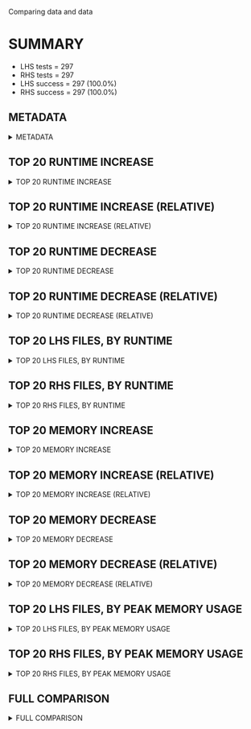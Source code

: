 Comparing data and data


# SUMMARY
- LHS tests = 297
- RHS tests = 297
- LHS success = 297  (100.0%)
- RHS success = 297  (100.0%)


## METADATA

<details><summary>METADATA</summary>

# LHS
<pre>
Ramon benchmark for Z3
-
Job description: 
Job tag: smt-60-qfufnia-unknown
Z3 repo: https://github.com/Z3Prover/z3
Z3 commit: 04d0e9492b0066675c75fc5fb1df6b23b79607e5
Z3 branch: master
Z3 options: "-T:60 -v:2 -st tactic.default_tactic="(then simplify propagate-values solve-eqs simplify smt)" model_validate=true"
Z3 inputs: inputs/QF_UFNIA_UNKNOWN
Z3 commit message: set log level of revert repair down to 3

Signed-off-by: Nikolaj Bjorner <nbjorner@microsoft.com>

</pre>
# RHS
<pre>
Ramon benchmark for Z3
-
Job description: 
Job tag: smt-60-qfufnia-unknown
Z3 repo: https://github.com/Z3Prover/z3
Z3 commit: 04d0e9492b0066675c75fc5fb1df6b23b79607e5
Z3 branch: master
Z3 options: "-T:60 -v:2 -st tactic.default_tactic="(then simplify propagate-values solve-eqs simplify smt)" model_validate=true"
Z3 inputs: inputs/QF_UFNIA_UNKNOWN
Z3 commit message: set log level of revert repair down to 3

Signed-off-by: Nikolaj Bjorner <nbjorner@microsoft.com>

</pre>
</details>


## TOP 20 RUNTIME INCREASE

<details><summary>TOP 20 RUNTIME INCREASE</summary>

|FILE                                                                                        |TIME_L     |TIME_R     |DIFF(s)    |DIFF(%)|
|-------------|-------------:|-------------:|--------------:|------------:|
|0054.smt2                                                                                   |  60.013s  |  60.013s  |   0.000s  | 0.0%|
|0055.smt2                                                                                   |  59.877s  |  59.877s  |   0.000s  | 0.0%|
|0056.smt2                                                                                   |  59.992s  |  59.992s  |   0.000s  | 0.0%|
|0057.smt2                                                                                   |  23.040s  |  23.040s  |   0.000s  | 0.0%|
|0058.smt2                                                                                   |  59.943s  |  59.943s  |   0.000s  | 0.0%|
|0059.smt2                                                                                   |  60.028s  |  60.028s  |   0.000s  | 0.0%|
|0060.smt2                                                                                   |  59.929s  |  59.929s  |   0.000s  | 0.0%|
|0061.smt2                                                                                   |  59.929s  |  59.929s  |   0.000s  | 0.0%|
|0062.smt2                                                                                   |  60.003s  |  60.003s  |   0.000s  | 0.0%|
|0063.smt2                                                                                   |  60.067s  |  60.067s  |   0.000s  | 0.0%|
|0064.smt2                                                                                   |  59.941s  |  59.941s  |   0.000s  | 0.0%|
|0065.smt2                                                                                   |  48.400s  |  48.400s  |   0.000s  | 0.0%|
|0066.smt2                                                                                   |  60.064s  |  60.064s  |   0.000s  | 0.0%|
|0067.smt2                                                                                   |  59.914s  |  59.914s  |   0.000s  | 0.0%|
|11775_ad46e5b8db4748c51973_42_QF_UFNIA.smt2                                                 |   3.872s  |   3.872s  |   0.000s  | 0.0%|
|11775_ad46e5b8db4748c51973_43_QF_UFNIA.smt2                                                 |   0.355s  |   0.355s  |   0.000s  | 0.0%|
|17512_5c1021b0faa6b6e1791b_19_QF_UFNIA.smt2                                                 |   1.805s  |   1.805s  |   0.000s  | 0.0%|
|17512_5c1021b0faa6b6e1791b_20_QF_UFNIA.smt2                                                 |  12.164s  |  12.164s  |   0.000s  | 0.0%|
|17512_5c1021b0faa6b6e1791b_21_QF_UFNIA.smt2                                                 |   3.006s  |   3.006s  |   0.000s  | 0.0%|
|25959_5dee2e2f6ef44465a2bea4b085818948_65_QF_UFNIA.smt2                                     |  59.937s  |  59.937s  |   0.000s  | 0.0%|
</details>


## TOP 20 RUNTIME INCREASE (RELATIVE)

<details><summary>TOP 20 RUNTIME INCREASE (RELATIVE)</summary>

|FILE                                                                                        |TIME_L     |TIME_R     |DIFF(s)    |DIFF(%)|
|-------------|-------------:|-------------:|--------------:|------------:|
|0054.smt2                                                                                   |  60.013s  |  60.013s  |   0.000s  | 0.0%|
|0055.smt2                                                                                   |  59.877s  |  59.877s  |   0.000s  | 0.0%|
|0056.smt2                                                                                   |  59.992s  |  59.992s  |   0.000s  | 0.0%|
|0057.smt2                                                                                   |  23.040s  |  23.040s  |   0.000s  | 0.0%|
|0058.smt2                                                                                   |  59.943s  |  59.943s  |   0.000s  | 0.0%|
|0059.smt2                                                                                   |  60.028s  |  60.028s  |   0.000s  | 0.0%|
|0060.smt2                                                                                   |  59.929s  |  59.929s  |   0.000s  | 0.0%|
|0061.smt2                                                                                   |  59.929s  |  59.929s  |   0.000s  | 0.0%|
|0062.smt2                                                                                   |  60.003s  |  60.003s  |   0.000s  | 0.0%|
|0063.smt2                                                                                   |  60.067s  |  60.067s  |   0.000s  | 0.0%|
|0064.smt2                                                                                   |  59.941s  |  59.941s  |   0.000s  | 0.0%|
|0065.smt2                                                                                   |  48.400s  |  48.400s  |   0.000s  | 0.0%|
|0066.smt2                                                                                   |  60.064s  |  60.064s  |   0.000s  | 0.0%|
|0067.smt2                                                                                   |  59.914s  |  59.914s  |   0.000s  | 0.0%|
|11775_ad46e5b8db4748c51973_42_QF_UFNIA.smt2                                                 |   3.872s  |   3.872s  |   0.000s  | 0.0%|
|11775_ad46e5b8db4748c51973_43_QF_UFNIA.smt2                                                 |   0.355s  |   0.355s  |   0.000s  | 0.0%|
|17512_5c1021b0faa6b6e1791b_19_QF_UFNIA.smt2                                                 |   1.805s  |   1.805s  |   0.000s  | 0.0%|
|17512_5c1021b0faa6b6e1791b_20_QF_UFNIA.smt2                                                 |  12.164s  |  12.164s  |   0.000s  | 0.0%|
|17512_5c1021b0faa6b6e1791b_21_QF_UFNIA.smt2                                                 |   3.006s  |   3.006s  |   0.000s  | 0.0%|
|25959_5dee2e2f6ef44465a2bea4b085818948_65_QF_UFNIA.smt2                                     |  59.937s  |  59.937s  |   0.000s  | 0.0%|
</details>


## TOP 20 RUNTIME DECREASE

<details><summary>TOP 20 RUNTIME DECREASE</summary>

|FILE                                                                                        |TIME_L     |TIME_R     |DIFF(s)    |DIFF(%)|
|-------------|-------------:|-------------:|--------------:|------------:|
|0054.smt2                                                                                   |  60.013s  |  60.013s  |   0.000s  | 0.0%|
|0055.smt2                                                                                   |  59.877s  |  59.877s  |   0.000s  | 0.0%|
|0056.smt2                                                                                   |  59.992s  |  59.992s  |   0.000s  | 0.0%|
|0057.smt2                                                                                   |  23.040s  |  23.040s  |   0.000s  | 0.0%|
|0058.smt2                                                                                   |  59.943s  |  59.943s  |   0.000s  | 0.0%|
|0059.smt2                                                                                   |  60.028s  |  60.028s  |   0.000s  | 0.0%|
|0060.smt2                                                                                   |  59.929s  |  59.929s  |   0.000s  | 0.0%|
|0061.smt2                                                                                   |  59.929s  |  59.929s  |   0.000s  | 0.0%|
|0062.smt2                                                                                   |  60.003s  |  60.003s  |   0.000s  | 0.0%|
|0063.smt2                                                                                   |  60.067s  |  60.067s  |   0.000s  | 0.0%|
|0064.smt2                                                                                   |  59.941s  |  59.941s  |   0.000s  | 0.0%|
|0065.smt2                                                                                   |  48.400s  |  48.400s  |   0.000s  | 0.0%|
|0066.smt2                                                                                   |  60.064s  |  60.064s  |   0.000s  | 0.0%|
|0067.smt2                                                                                   |  59.914s  |  59.914s  |   0.000s  | 0.0%|
|11775_ad46e5b8db4748c51973_42_QF_UFNIA.smt2                                                 |   3.872s  |   3.872s  |   0.000s  | 0.0%|
|11775_ad46e5b8db4748c51973_43_QF_UFNIA.smt2                                                 |   0.355s  |   0.355s  |   0.000s  | 0.0%|
|17512_5c1021b0faa6b6e1791b_19_QF_UFNIA.smt2                                                 |   1.805s  |   1.805s  |   0.000s  | 0.0%|
|17512_5c1021b0faa6b6e1791b_20_QF_UFNIA.smt2                                                 |  12.164s  |  12.164s  |   0.000s  | 0.0%|
|17512_5c1021b0faa6b6e1791b_21_QF_UFNIA.smt2                                                 |   3.006s  |   3.006s  |   0.000s  | 0.0%|
|25959_5dee2e2f6ef44465a2bea4b085818948_65_QF_UFNIA.smt2                                     |  59.937s  |  59.937s  |   0.000s  | 0.0%|
</details>


## TOP 20 RUNTIME DECREASE (RELATIVE)

<details><summary>TOP 20 RUNTIME DECREASE (RELATIVE)</summary>

|FILE                                                                                        |TIME_L     |TIME_R     |DIFF(s)    |DIFF(%)|
|-------------|-------------:|-------------:|--------------:|------------:|
|0054.smt2                                                                                   |  60.013s  |  60.013s  |   0.000s  | 0.0%|
|0055.smt2                                                                                   |  59.877s  |  59.877s  |   0.000s  | 0.0%|
|0056.smt2                                                                                   |  59.992s  |  59.992s  |   0.000s  | 0.0%|
|0057.smt2                                                                                   |  23.040s  |  23.040s  |   0.000s  | 0.0%|
|0058.smt2                                                                                   |  59.943s  |  59.943s  |   0.000s  | 0.0%|
|0059.smt2                                                                                   |  60.028s  |  60.028s  |   0.000s  | 0.0%|
|0060.smt2                                                                                   |  59.929s  |  59.929s  |   0.000s  | 0.0%|
|0061.smt2                                                                                   |  59.929s  |  59.929s  |   0.000s  | 0.0%|
|0062.smt2                                                                                   |  60.003s  |  60.003s  |   0.000s  | 0.0%|
|0063.smt2                                                                                   |  60.067s  |  60.067s  |   0.000s  | 0.0%|
|0064.smt2                                                                                   |  59.941s  |  59.941s  |   0.000s  | 0.0%|
|0065.smt2                                                                                   |  48.400s  |  48.400s  |   0.000s  | 0.0%|
|0066.smt2                                                                                   |  60.064s  |  60.064s  |   0.000s  | 0.0%|
|0067.smt2                                                                                   |  59.914s  |  59.914s  |   0.000s  | 0.0%|
|11775_ad46e5b8db4748c51973_42_QF_UFNIA.smt2                                                 |   3.872s  |   3.872s  |   0.000s  | 0.0%|
|11775_ad46e5b8db4748c51973_43_QF_UFNIA.smt2                                                 |   0.355s  |   0.355s  |   0.000s  | 0.0%|
|17512_5c1021b0faa6b6e1791b_19_QF_UFNIA.smt2                                                 |   1.805s  |   1.805s  |   0.000s  | 0.0%|
|17512_5c1021b0faa6b6e1791b_20_QF_UFNIA.smt2                                                 |  12.164s  |  12.164s  |   0.000s  | 0.0%|
|17512_5c1021b0faa6b6e1791b_21_QF_UFNIA.smt2                                                 |   3.006s  |   3.006s  |   0.000s  | 0.0%|
|25959_5dee2e2f6ef44465a2bea4b085818948_65_QF_UFNIA.smt2                                     |  59.937s  |  59.937s  |   0.000s  | 0.0%|
</details>


## TOP 20 LHS FILES, BY RUNTIME

<details><summary>TOP 20 LHS FILES, BY RUNTIME</summary>

|FILE                                                                                       |TIME     |MEM        |
|------------|----------:|---------:|
|n114-0018.smt2                                                                             |  60.514s |106.0MiB|
|0063.smt2                                                                                  |  60.067s |1485.0MiB|
|0066.smt2                                                                                  |  60.064s |1921.0MiB|
|n43-0050.smt2                                                                              |  60.048s |852.0MiB|
|n29-0036.smt2                                                                              |  60.039s |1718.0MiB|
|0059.smt2                                                                                  |  60.028s |563.0MiB|
|n45-0052.smt2                                                                              |  60.027s |936.0MiB|
|n85-0039.smt2                                                                              |  60.021s |456.0MiB|
|n21-0027.smt2                                                                              |  60.020s |150.0MiB|
|n70-0024.smt2                                                                              |  60.020s |1046.0MiB|
|n39-0046.smt2                                                                              |  60.015s |1299.0MiB|
|0054.smt2                                                                                  |  60.013s |1406.0MiB|
|n95-0050.smt2                                                                              |  60.011s |642.0MiB|
|44289_4066055e0f64d96da11a_15_QF_UFNIA.smt2                                                |  60.011s |497.0MiB|
|n42-0049.smt2                                                                              |  60.010s |169.0MiB|
|n136-0040.smt2                                                                             |  60.009s |353.0MiB|
|n8-0008.smt2                                                                               |  60.008s |198.0MiB|
|41958_32933c5a1384696720a2_62_QF_UFNIA.smt2                                                |  60.007s |51.14MiB|
|n68-0022.smt2                                                                              |  60.007s |170.0MiB|
|83314_a702bf8b823398c9e37a_4_UFNIA.smt2                                                    |  60.005s |221.0MiB|
</details>


## TOP 20 RHS FILES, BY RUNTIME

<details><summary>TOP 20 RHS FILES, BY RUNTIME</summary>

|FILE                                                                                       |TIME     |MEM        |
|------------|----------:|---------:|
|n114-0018.smt2                                                                             |  60.514s |106.0MiB|
|0063.smt2                                                                                  |  60.067s |1485.0MiB|
|0066.smt2                                                                                  |  60.064s |1921.0MiB|
|n43-0050.smt2                                                                              |  60.048s |852.0MiB|
|n29-0036.smt2                                                                              |  60.039s |1718.0MiB|
|0059.smt2                                                                                  |  60.028s |563.0MiB|
|n45-0052.smt2                                                                              |  60.027s |936.0MiB|
|n85-0039.smt2                                                                              |  60.021s |456.0MiB|
|n21-0027.smt2                                                                              |  60.020s |150.0MiB|
|n70-0024.smt2                                                                              |  60.020s |1046.0MiB|
|n39-0046.smt2                                                                              |  60.015s |1299.0MiB|
|0054.smt2                                                                                  |  60.013s |1406.0MiB|
|n95-0050.smt2                                                                              |  60.011s |642.0MiB|
|44289_4066055e0f64d96da11a_15_QF_UFNIA.smt2                                                |  60.011s |497.0MiB|
|n42-0049.smt2                                                                              |  60.010s |169.0MiB|
|n136-0040.smt2                                                                             |  60.009s |353.0MiB|
|n8-0008.smt2                                                                               |  60.008s |198.0MiB|
|41958_32933c5a1384696720a2_62_QF_UFNIA.smt2                                                |  60.007s |51.14MiB|
|n68-0022.smt2                                                                              |  60.007s |170.0MiB|
|83314_a702bf8b823398c9e37a_4_UFNIA.smt2                                                    |  60.005s |221.0MiB|
</details>


## TOP 20 MEMORY INCREASE

<details><summary>TOP 20 MEMORY INCREASE</summary>

|FILE                                                                                        |MEM_L         |MEM_R         |DIFF            |DIFF(%)|
|-------------|-------------:|-------------:|--------------:|------------:|
|0054.smt2                                                                                   |1406.0MiB|1406.0MiB|0B| 0.0%|
|0055.smt2                                                                                   |1407.0MiB|1407.0MiB|0B| 0.0%|
|0056.smt2                                                                                   |180.0MiB|180.0MiB|0B| 0.0%|
|0057.smt2                                                                                   |115.0MiB|115.0MiB|0B| 0.0%|
|0058.smt2                                                                                   |520.0MiB|520.0MiB|0B| 0.0%|
|0059.smt2                                                                                   |563.0MiB|563.0MiB|0B| 0.0%|
|0060.smt2                                                                                   |144.0MiB|144.0MiB|0B| 0.0%|
|0061.smt2                                                                                   |163.0MiB|163.0MiB|0B| 0.0%|
|0062.smt2                                                                                   |2700.0MiB|2700.0MiB|0B| 0.0%|
|0063.smt2                                                                                   |1485.0MiB|1485.0MiB|0B| 0.0%|
|0064.smt2                                                                                   |377.0MiB|377.0MiB|0B| 0.0%|
|0065.smt2                                                                                   |202.0MiB|202.0MiB|0B| 0.0%|
|0066.smt2                                                                                   |1921.0MiB|1921.0MiB|0B| 0.0%|
|0067.smt2                                                                                   |295.0MiB|295.0MiB|0B| 0.0%|
|11775_ad46e5b8db4748c51973_42_QF_UFNIA.smt2                                                 |32.48MiB|32.48MiB|0B| 0.0%|
|11775_ad46e5b8db4748c51973_43_QF_UFNIA.smt2                                                 |26.38MiB|26.38MiB|0B| 0.0%|
|17512_5c1021b0faa6b6e1791b_19_QF_UFNIA.smt2                                                 |23.06MiB|23.06MiB|0B| 0.0%|
|17512_5c1021b0faa6b6e1791b_20_QF_UFNIA.smt2                                                 |40.108MiB|40.108MiB|0B| 0.0%|
|17512_5c1021b0faa6b6e1791b_21_QF_UFNIA.smt2                                                 |31.532MiB|31.532MiB|0B| 0.0%|
|25959_5dee2e2f6ef44465a2bea4b085818948_65_QF_UFNIA.smt2                                     |103.0MiB|103.0MiB|0B| 0.0%|
</details>


## TOP 20 MEMORY INCREASE (RELATIVE)

<details><summary>TOP 20 MEMORY INCREASE (RELATIVE)</summary>

|FILE                                                                                        |MEM_L         |MEM_R         |DIFF            |DIFF(%)|
|-------------|-------------:|-------------:|--------------:|------------:|
|0054.smt2                                                                                   |1406.0MiB|1406.0MiB|0B| 0.0%|
|0055.smt2                                                                                   |1407.0MiB|1407.0MiB|0B| 0.0%|
|0056.smt2                                                                                   |180.0MiB|180.0MiB|0B| 0.0%|
|0057.smt2                                                                                   |115.0MiB|115.0MiB|0B| 0.0%|
|0058.smt2                                                                                   |520.0MiB|520.0MiB|0B| 0.0%|
|0059.smt2                                                                                   |563.0MiB|563.0MiB|0B| 0.0%|
|0060.smt2                                                                                   |144.0MiB|144.0MiB|0B| 0.0%|
|0061.smt2                                                                                   |163.0MiB|163.0MiB|0B| 0.0%|
|0062.smt2                                                                                   |2700.0MiB|2700.0MiB|0B| 0.0%|
|0063.smt2                                                                                   |1485.0MiB|1485.0MiB|0B| 0.0%|
|0064.smt2                                                                                   |377.0MiB|377.0MiB|0B| 0.0%|
|0065.smt2                                                                                   |202.0MiB|202.0MiB|0B| 0.0%|
|0066.smt2                                                                                   |1921.0MiB|1921.0MiB|0B| 0.0%|
|0067.smt2                                                                                   |295.0MiB|295.0MiB|0B| 0.0%|
|11775_ad46e5b8db4748c51973_42_QF_UFNIA.smt2                                                 |32.48MiB|32.48MiB|0B| 0.0%|
|11775_ad46e5b8db4748c51973_43_QF_UFNIA.smt2                                                 |26.38MiB|26.38MiB|0B| 0.0%|
|17512_5c1021b0faa6b6e1791b_19_QF_UFNIA.smt2                                                 |23.06MiB|23.06MiB|0B| 0.0%|
|17512_5c1021b0faa6b6e1791b_20_QF_UFNIA.smt2                                                 |40.108MiB|40.108MiB|0B| 0.0%|
|17512_5c1021b0faa6b6e1791b_21_QF_UFNIA.smt2                                                 |31.532MiB|31.532MiB|0B| 0.0%|
|25959_5dee2e2f6ef44465a2bea4b085818948_65_QF_UFNIA.smt2                                     |103.0MiB|103.0MiB|0B| 0.0%|
</details>


## TOP 20 MEMORY DECREASE

<details><summary>TOP 20 MEMORY DECREASE</summary>

|FILE                                                                                        |MEM_L         |MEM_R         |DIFF            |DIFF(%)|
|-------------|-------------:|-------------:|--------------:|------------:|
|0054.smt2                                                                                   |1406.0MiB|1406.0MiB|0B| 0.0%|
|0055.smt2                                                                                   |1407.0MiB|1407.0MiB|0B| 0.0%|
|0056.smt2                                                                                   |180.0MiB|180.0MiB|0B| 0.0%|
|0057.smt2                                                                                   |115.0MiB|115.0MiB|0B| 0.0%|
|0058.smt2                                                                                   |520.0MiB|520.0MiB|0B| 0.0%|
|0059.smt2                                                                                   |563.0MiB|563.0MiB|0B| 0.0%|
|0060.smt2                                                                                   |144.0MiB|144.0MiB|0B| 0.0%|
|0061.smt2                                                                                   |163.0MiB|163.0MiB|0B| 0.0%|
|0062.smt2                                                                                   |2700.0MiB|2700.0MiB|0B| 0.0%|
|0063.smt2                                                                                   |1485.0MiB|1485.0MiB|0B| 0.0%|
|0064.smt2                                                                                   |377.0MiB|377.0MiB|0B| 0.0%|
|0065.smt2                                                                                   |202.0MiB|202.0MiB|0B| 0.0%|
|0066.smt2                                                                                   |1921.0MiB|1921.0MiB|0B| 0.0%|
|0067.smt2                                                                                   |295.0MiB|295.0MiB|0B| 0.0%|
|11775_ad46e5b8db4748c51973_42_QF_UFNIA.smt2                                                 |32.48MiB|32.48MiB|0B| 0.0%|
|11775_ad46e5b8db4748c51973_43_QF_UFNIA.smt2                                                 |26.38MiB|26.38MiB|0B| 0.0%|
|17512_5c1021b0faa6b6e1791b_19_QF_UFNIA.smt2                                                 |23.06MiB|23.06MiB|0B| 0.0%|
|17512_5c1021b0faa6b6e1791b_20_QF_UFNIA.smt2                                                 |40.108MiB|40.108MiB|0B| 0.0%|
|17512_5c1021b0faa6b6e1791b_21_QF_UFNIA.smt2                                                 |31.532MiB|31.532MiB|0B| 0.0%|
|25959_5dee2e2f6ef44465a2bea4b085818948_65_QF_UFNIA.smt2                                     |103.0MiB|103.0MiB|0B| 0.0%|
</details>


## TOP 20 MEMORY DECREASE (RELATIVE)

<details><summary>TOP 20 MEMORY DECREASE (RELATIVE)</summary>

|FILE                                                                                        |MEM_L         |MEM_R         |DIFF            |DIFF(%)|
|-------------|-------------:|-------------:|--------------:|------------:|
|0054.smt2                                                                                   |1406.0MiB|1406.0MiB|0B| 0.0%|
|0055.smt2                                                                                   |1407.0MiB|1407.0MiB|0B| 0.0%|
|0056.smt2                                                                                   |180.0MiB|180.0MiB|0B| 0.0%|
|0057.smt2                                                                                   |115.0MiB|115.0MiB|0B| 0.0%|
|0058.smt2                                                                                   |520.0MiB|520.0MiB|0B| 0.0%|
|0059.smt2                                                                                   |563.0MiB|563.0MiB|0B| 0.0%|
|0060.smt2                                                                                   |144.0MiB|144.0MiB|0B| 0.0%|
|0061.smt2                                                                                   |163.0MiB|163.0MiB|0B| 0.0%|
|0062.smt2                                                                                   |2700.0MiB|2700.0MiB|0B| 0.0%|
|0063.smt2                                                                                   |1485.0MiB|1485.0MiB|0B| 0.0%|
|0064.smt2                                                                                   |377.0MiB|377.0MiB|0B| 0.0%|
|0065.smt2                                                                                   |202.0MiB|202.0MiB|0B| 0.0%|
|0066.smt2                                                                                   |1921.0MiB|1921.0MiB|0B| 0.0%|
|0067.smt2                                                                                   |295.0MiB|295.0MiB|0B| 0.0%|
|11775_ad46e5b8db4748c51973_42_QF_UFNIA.smt2                                                 |32.48MiB|32.48MiB|0B| 0.0%|
|11775_ad46e5b8db4748c51973_43_QF_UFNIA.smt2                                                 |26.38MiB|26.38MiB|0B| 0.0%|
|17512_5c1021b0faa6b6e1791b_19_QF_UFNIA.smt2                                                 |23.06MiB|23.06MiB|0B| 0.0%|
|17512_5c1021b0faa6b6e1791b_20_QF_UFNIA.smt2                                                 |40.108MiB|40.108MiB|0B| 0.0%|
|17512_5c1021b0faa6b6e1791b_21_QF_UFNIA.smt2                                                 |31.532MiB|31.532MiB|0B| 0.0%|
|25959_5dee2e2f6ef44465a2bea4b085818948_65_QF_UFNIA.smt2                                     |103.0MiB|103.0MiB|0B| 0.0%|
</details>


## TOP 20 LHS FILES, BY PEAK MEMORY USAGE

<details><summary>TOP 20 LHS FILES, BY PEAK MEMORY USAGE</summary>

|FILE                                                                                       |TIME     |MEM        |
|------------|----------:|---------:|
|0062.smt2                                                                                  |  60.003s |2700.0MiB|
|0066.smt2                                                                                  |  60.064s |1921.0MiB|
|n29-0036.smt2                                                                              |  60.039s |1718.0MiB|
|0063.smt2                                                                                  |  60.067s |1485.0MiB|
|0055.smt2                                                                                  |  59.877s |1407.0MiB|
|0054.smt2                                                                                  |  60.013s |1406.0MiB|
|n39-0046.smt2                                                                              |  60.015s |1299.0MiB|
|n70-0024.smt2                                                                              |  60.020s |1046.0MiB|
|n76-0030.smt2                                                                              |  59.980s |1041.0MiB|
|n71-0025.smt2                                                                              |  59.943s |1028.0MiB|
|n45-0052.smt2                                                                              |  60.027s |936.0MiB|
|n43-0050.smt2                                                                              |  60.048s |852.0MiB|
|n1-0001.smt2                                                                               |   9.834s |774.0MiB|
|3106_1c933134166dbad31f79_38_QF_UFNIA.smt2                                                 |  59.962s |686.0MiB|
|n95-0050.smt2                                                                              |  60.011s |642.0MiB|
|n111-0015.smt2                                                                             |  59.981s |589.0MiB|
|66603_accdadf23a1cf70ae043_72_QF_UFNIA.smt2                                                |  30.643s |588.0MiB|
|n20-0026.smt2                                                                              |  59.854s |572.0MiB|
|66603_accdadf23a1cf70ae043_73_QF_UFNIA.smt2                                                |  58.966s |572.0MiB|
|0059.smt2                                                                                  |  60.028s |563.0MiB|
</details>


## TOP 20 RHS FILES, BY PEAK MEMORY USAGE

<details><summary>TOP 20 RHS FILES, BY PEAK MEMORY USAGE</summary>

|FILE                                                                                       |TIME     |MEM        |
|------------|----------:|---------:|
|0062.smt2                                                                                  |  60.003s |2700.0MiB|
|0066.smt2                                                                                  |  60.064s |1921.0MiB|
|n29-0036.smt2                                                                              |  60.039s |1718.0MiB|
|0063.smt2                                                                                  |  60.067s |1485.0MiB|
|0055.smt2                                                                                  |  59.877s |1407.0MiB|
|0054.smt2                                                                                  |  60.013s |1406.0MiB|
|n39-0046.smt2                                                                              |  60.015s |1299.0MiB|
|n70-0024.smt2                                                                              |  60.020s |1046.0MiB|
|n76-0030.smt2                                                                              |  59.980s |1041.0MiB|
|n71-0025.smt2                                                                              |  59.943s |1028.0MiB|
|n45-0052.smt2                                                                              |  60.027s |936.0MiB|
|n43-0050.smt2                                                                              |  60.048s |852.0MiB|
|n1-0001.smt2                                                                               |   9.834s |774.0MiB|
|3106_1c933134166dbad31f79_38_QF_UFNIA.smt2                                                 |  59.962s |686.0MiB|
|n95-0050.smt2                                                                              |  60.011s |642.0MiB|
|n111-0015.smt2                                                                             |  59.981s |589.0MiB|
|66603_accdadf23a1cf70ae043_72_QF_UFNIA.smt2                                                |  30.643s |588.0MiB|
|n20-0026.smt2                                                                              |  59.854s |572.0MiB|
|66603_accdadf23a1cf70ae043_73_QF_UFNIA.smt2                                                |  58.966s |572.0MiB|
|0059.smt2                                                                                  |  60.028s |563.0MiB|
</details>


## FULL COMPARISON

<details><summary>FULL COMPARISON</summary>

|FILE                                                                                        |TIME_L     |TIME_R     |DIFF(s)    |DIFF(%)|
|-------------|-------------:|-------------:|--------------:|------------:|
|0054.smt2                                                                                   |  60.013s  |  60.013s  |   0.000s  | 0.0%|
|0055.smt2                                                                                   |  59.877s  |  59.877s  |   0.000s  | 0.0%|
|0056.smt2                                                                                   |  59.992s  |  59.992s  |   0.000s  | 0.0%|
|0057.smt2                                                                                   |  23.040s  |  23.040s  |   0.000s  | 0.0%|
|0058.smt2                                                                                   |  59.943s  |  59.943s  |   0.000s  | 0.0%|
|0059.smt2                                                                                   |  60.028s  |  60.028s  |   0.000s  | 0.0%|
|0060.smt2                                                                                   |  59.929s  |  59.929s  |   0.000s  | 0.0%|
|0061.smt2                                                                                   |  59.929s  |  59.929s  |   0.000s  | 0.0%|
|0062.smt2                                                                                   |  60.003s  |  60.003s  |   0.000s  | 0.0%|
|0063.smt2                                                                                   |  60.067s  |  60.067s  |   0.000s  | 0.0%|
|0064.smt2                                                                                   |  59.941s  |  59.941s  |   0.000s  | 0.0%|
|0065.smt2                                                                                   |  48.400s  |  48.400s  |   0.000s  | 0.0%|
|0066.smt2                                                                                   |  60.064s  |  60.064s  |   0.000s  | 0.0%|
|0067.smt2                                                                                   |  59.914s  |  59.914s  |   0.000s  | 0.0%|
|11775_ad46e5b8db4748c51973_42_QF_UFNIA.smt2                                                 |   3.872s  |   3.872s  |   0.000s  | 0.0%|
|11775_ad46e5b8db4748c51973_43_QF_UFNIA.smt2                                                 |   0.355s  |   0.355s  |   0.000s  | 0.0%|
|17512_5c1021b0faa6b6e1791b_19_QF_UFNIA.smt2                                                 |   1.805s  |   1.805s  |   0.000s  | 0.0%|
|17512_5c1021b0faa6b6e1791b_20_QF_UFNIA.smt2                                                 |  12.164s  |  12.164s  |   0.000s  | 0.0%|
|17512_5c1021b0faa6b6e1791b_21_QF_UFNIA.smt2                                                 |   3.006s  |   3.006s  |   0.000s  | 0.0%|
|25959_5dee2e2f6ef44465a2bea4b085818948_65_QF_UFNIA.smt2                                     |  59.937s  |  59.937s  |   0.000s  | 0.0%|
|25959_5dee2e2f6ef44465a2bea4b085818948_66_QF_UFNIA.smt2                                     |  59.890s  |  59.890s  |   0.000s  | 0.0%|
|25959_5dee2e2f6ef44465a2bea4b085818948_67_QF_UFNIA.smt2                                     |  59.980s  |  59.980s  |   0.000s  | 0.0%|
|25959_5dee2e2f6ef44465a2bea4b085818948_68_QF_UFNIA.smt2                                     |  59.974s  |  59.974s  |   0.000s  | 0.0%|
|25959_5dee2e2f6ef44465a2bea4b085818948_69_QF_UFNIA.smt2                                     |   5.978s  |   5.978s  |   0.000s  | 0.0%|
|3106_1c933134166dbad31f79_38_QF_UFNIA.smt2                                                  |  59.962s  |  59.962s  |   0.000s  | 0.0%|
|3106_1c933134166dbad31f79_39_QF_UFNIA.smt2                                                  |  13.987s  |  13.987s  |   0.000s  | 0.0%|
|3106_1c933134166dbad31f79_40_QF_UFNIA.smt2                                                  |   0.107s  |   0.107s  |   0.000s  | 0.0%|
|3106_1c933134166dbad31f79_41_QF_UFNIA.smt2                                                  |   1.523s  |   1.523s  |   0.000s  | 0.0%|
|3106_afb7bc55417e43d7a22790c3576f04fc_37_QF_UFNIA.smt2                                      |  26.391s  |  26.391s  |   0.000s  | 0.0%|
|38347_092cc73601c78e45f4f9_55_QF_UFNIA.smt2                                                 |   7.030s  |   7.030s  |   0.000s  | 0.0%|
|38347_092cc73601c78e45f4f9_56_QF_UFNIA.smt2                                                 |   3.323s  |   3.323s  |   0.000s  | 0.0%|
|38347_092cc73601c78e45f4f9_57_QF_UFNIA.smt2                                                 |  59.958s  |  59.958s  |   0.000s  | 0.0%|
|38347_092cc73601c78e45f4f9_58_QF_UFNIA.smt2                                                 |   0.504s  |   0.504s  |   0.000s  | 0.0%|
|38347_525a1ca0331f2bcbf520_54_QF_UFNIA.smt2                                                 |  59.990s  |  59.990s  |   0.000s  | 0.0%|
|39657_1c7158801cd59dc13f05_44_QF_UFNIA.smt2                                                 |  59.982s  |  59.982s  |   0.000s  | 0.0%|
|39657_1c7158801cd59dc13f05_45_QF_UFNIA.smt2                                                 |  59.945s  |  59.945s  |   0.000s  | 0.0%|
|39657_1c7158801cd59dc13f05_46_QF_UFNIA.smt2                                                 |   9.295s  |   9.295s  |   0.000s  | 0.0%|
|39657_2866defdd1f2434b69ab_47_QF_UFNIA.smt2                                                 |   1.615s  |   1.615s  |   0.000s  | 0.0%|
|39657_2866defdd1f2434b69ab_48_QF_UFNIA.smt2                                                 |   3.385s  |   3.385s  |   0.000s  | 0.0%|
|41958_32933c5a1384696720a2_61_QF_UFNIA.smt2                                                 |  59.955s  |  59.955s  |   0.000s  | 0.0%|
|41958_32933c5a1384696720a2_62_QF_UFNIA.smt2                                                 |  60.007s  |  60.007s  |   0.000s  | 0.0%|
|41958_32933c5a1384696720a2_63_QF_UFNIA.smt2                                                 |  59.972s  |  59.972s  |   0.000s  | 0.0%|
|41958_45c688a4814eb926c254_59_QF_UFNIA.smt2                                                 |   1.432s  |   1.432s  |   0.000s  | 0.0%|
|41958_45c688a4814eb926c254_60_QF_UFNIA.smt2                                                 |   0.411s  |   0.411s  |   0.000s  | 0.0%|
|44289_4066055e0f64d96da11a_14_QF_UFNIA.smt2                                                 |   4.924s  |   4.924s  |   0.000s  | 0.0%|
|44289_4066055e0f64d96da11a_15_QF_UFNIA.smt2                                                 |  60.011s  |  60.011s  |   0.000s  | 0.0%|
|44289_b077fc096b3d41cba49f8628caff7fa5_16_QF_UFNIA.smt2                                     |  59.973s  |  59.973s  |   0.000s  | 0.0%|
|44289_e5a2e5c780236919ee6a_17_QF_UFNIA.smt2                                                 |   3.870s  |   3.870s  |   0.000s  | 0.0%|
|44289_e5a2e5c780236919ee6a_18_QF_UFNIA.smt2                                                 |   6.458s  |   6.458s  |   0.000s  | 0.0%|
|44788_1965f0d6d94d5d8054ba_34_QF_UFNIA.smt2                                                 |  59.962s  |  59.962s  |   0.000s  | 0.0%|
|44788_1965f0d6d94d5d8054ba_35_QF_UFNIA.smt2                                                 |  59.954s  |  59.954s  |   0.000s  | 0.0%|
|44788_1965f0d6d94d5d8054ba_36_QF_UFNIA.smt2                                                 |  59.938s  |  59.938s  |   0.000s  | 0.0%|
|52759_af0c476fe3b544b9a8507f3e42472c43_12_QF_UFNIA.smt2                                     |  12.853s  |  12.853s  |   0.000s  | 0.0%|
|52759_af0c476fe3b544b9a8507f3e42472c43_13_QF_UFNIA.smt2                                     |  14.138s  |  14.138s  |   0.000s  | 0.0%|
|52759_bec3a2272267494faeecb6bfaf253e3b_10_QF_UFNIA.smt2                                     |  59.998s  |  59.998s  |   0.000s  | 0.0%|
|52759_bec3a2272267494faeecb6bfaf253e3b_11_QF_UFNIA.smt2                                     |  59.700s  |  59.700s  |   0.000s  | 0.0%|
|63058_55d6bef5390186355f11_26_QF_UFNIA.smt2                                                 |  10.620s  |  10.620s  |   0.000s  | 0.0%|
|63058_64ab9a7ef7b6c3492507_22_QF_UFNIA.smt2                                                 |   8.702s  |   8.702s  |   0.000s  | 0.0%|
|63058_64ab9a7ef7b6c3492507_23_QF_UFNIA.smt2                                                 |  26.702s  |  26.702s  |   0.000s  | 0.0%|
|63058_64ab9a7ef7b6c3492507_24_QF_UFNIA.smt2                                                 |  43.061s  |  43.061s  |   0.000s  | 0.0%|
|63058_aa742630eef64f949de269382c1f9035_25_UFNIA.smt2                                        |   0.038s  |   0.038s  |   0.000s  | 0.0%|
|65782_cd31513fdcd15701933b_5_QF_UFNIA.smt2                                                  |  59.997s  |  59.997s  |   0.000s  | 0.0%|
|65782_cd31513fdcd15701933b_6_QF_UFNIA.smt2                                                  |   0.039s  |   0.039s  |   0.000s  | 0.0%|
|65782_cd31513fdcd15701933b_7_QF_UFNIA.smt2                                                  |  59.156s  |  59.156s  |   0.000s  | 0.0%|
|65782_cd31513fdcd15701933b_8_QF_UFNIA.smt2                                                  |   0.368s  |   0.368s  |   0.000s  | 0.0%|
|66603_accdadf23a1cf70ae043_72_QF_UFNIA.smt2                                                 |  30.643s  |  30.643s  |   0.000s  | 0.0%|
|66603_accdadf23a1cf70ae043_73_QF_UFNIA.smt2                                                 |  58.966s  |  58.966s  |   0.000s  | 0.0%|
|72658_63104dadde9c6026353f_70_QF_UFNIA.smt2                                                 |  59.962s  |  59.962s  |   0.000s  | 0.0%|
|72658_63104dadde9c6026353f_71_QF_UFNIA.smt2                                                 |  59.967s  |  59.967s  |   0.000s  | 0.0%|
|72771_f9d228efc97cf1458e38_64_QF_UFNIA.smt2                                                 |  13.708s  |  13.708s  |   0.000s  | 0.0%|
|83314_a702bf8b823398c9e37a_0_UFNIA.smt2                                                     |   0.367s  |   0.367s  |   0.000s  | 0.0%|
|83314_a702bf8b823398c9e37a_1_UFNIA.smt2                                                     |   4.285s  |   4.285s  |   0.000s  | 0.0%|
|83314_a702bf8b823398c9e37a_2_UFNIA.smt2                                                     |  59.928s  |  59.928s  |   0.000s  | 0.0%|
|83314_a702bf8b823398c9e37a_3_UFNIA.smt2                                                     |  59.978s  |  59.978s  |   0.000s  | 0.0%|
|83314_a702bf8b823398c9e37a_4_UFNIA.smt2                                                     |  60.005s  |  60.005s  |   0.000s  | 0.0%|
|93493_1fdb6cc8eb9c4363b5838af9eb8c7f1f_53_QF_UFNIA.smt2                                     |  59.982s  |  59.982s  |   0.000s  | 0.0%|
|93493_27ab26d56d60426da02e50231269b6ff_51_QF_UFNIA.smt2                                     |  59.930s  |  59.930s  |   0.000s  | 0.0%|
|93493_4ea6163ed03941199c785278ccc42812_49_QF_UFNIA.smt2                                     |  59.953s  |  59.953s  |   0.000s  | 0.0%|
|93493_798593962ee29ad45ac8_52_QF_UFNIA.smt2                                                 |  59.871s  |  59.871s  |   0.000s  | 0.0%|
|940_590f27b1c3c800d3243e_29_QF_UFNIA.smt2                                                   |  59.974s  |  59.974s  |   0.000s  | 0.0%|
|940_590f27b1c3c800d3243e_30_QF_UFNIA.smt2                                                   |  28.760s  |  28.760s  |   0.000s  | 0.0%|
|940_590f27b1c3c800d3243e_31_QF_UFNIA.smt2                                                   |   2.659s  |   2.659s  |   0.000s  | 0.0%|
|940_590f27b1c3c800d3243e_32_QF_UFNIA.smt2                                                   |   9.312s  |   9.312s  |   0.000s  | 0.0%|
|940_590f27b1c3c800d3243e_33_QF_UFNIA.smt2                                                   |  25.211s  |  25.211s  |   0.000s  | 0.0%|
|int_check_bvsge_bvashr1_rtl.smt2                                                            |   0.013s  |   0.013s  |   0.000s  | 0.0%|
|int_check_bvsge_bvlshr0_ltr_inv_g.smt2                                                      |   0.510s  |   0.510s  |   0.000s  | 0.0%|
|int_check_bvsge_bvlshr0_rtl.smt2                                                            |   0.133s  |   0.133s  |   0.000s  | 0.0%|
|int_check_bvsge_bvneg_ltr_inv_g.smt2                                                        |   0.026s  |   0.026s  |   0.000s  | 0.0%|
|int_check_bvsge_bvudiv1_rtl.smt2                                                            |   0.079s  |   0.079s  |   0.000s  | 0.0%|
|int_check_bvsge_bvurem1_ltr_inv_g.smt2                                                      |   0.130s  |   0.130s  |   0.000s  | 0.0%|
|int_check_bvsgt_bvadd_rtl.smt2                                                              |   0.015s  |   0.015s  |   0.000s  | 0.0%|
|int_check_bvsgt_bvashr0_rtl.smt2                                                            |   0.017s  |   0.017s  |   0.000s  | 0.0%|
|int_check_bvsgt_bvashr1_ltr_inv_g.smt2                                                      |   0.035s  |   0.035s  |   0.000s  | 0.0%|
|int_check_bvsgt_bvlshr0_rtl.smt2                                                            |   0.142s  |   0.142s  |   0.000s  | 0.0%|
|int_check_bvsgt_bvlshr1_rtl.smt2                                                            |   0.023s  |   0.023s  |   0.000s  | 0.0%|
|int_check_bvsgt_bvshl0_ltr_inv_g.smt2                                                       |   0.013s  |   0.013s  |   0.000s  | 0.0%|
|int_check_bvsgt_bvshl0_rtl.smt2                                                             |   0.106s  |   0.106s  |   0.000s  | 0.0%|
|int_check_bvsgt_bvurem0_rtl.smt2                                                            |   0.150s  |   0.150s  |   0.000s  | 0.0%|
|int_check_bvsgt_bvurem1_rtl.smt2                                                            |   0.139s  |   0.139s  |   0.000s  | 0.0%|
|int_check_bvsle_bvadd_ltr_inv_g.smt2                                                        |   0.260s  |   0.260s  |   0.000s  | 0.0%|
|int_check_bvsle_bvashr0_ltr_inv_g.smt2                                                      |   0.028s  |   0.028s  |   0.000s  | 0.0%|
|int_check_bvsle_bvashr0_rtl.smt2                                                            |   0.304s  |   0.304s  |   0.000s  | 0.0%|
|int_check_bvsle_bvashr1_rtl.smt2                                                            |   0.014s  |   0.014s  |   0.000s  | 0.0%|
|int_check_bvsle_bvshl0_ltr_inv_g.smt2                                                       |   0.077s  |   0.077s  |   0.000s  | 0.0%|
|int_check_bvsle_bvudiv0_rtl.smt2                                                            |   0.015s  |   0.015s  |   0.000s  | 0.0%|
|int_check_bvsle_bvurem1_ltr_inv_g.smt2                                                      |   0.084s  |   0.084s  |   0.000s  | 0.0%|
|int_check_bvslt_bvashr0_rtl.smt2                                                            |   0.252s  |   0.252s  |   0.000s  | 0.0%|
|int_check_bvslt_bvashr1_rtl.smt2                                                            |   0.147s  |   0.147s  |   0.000s  | 0.0%|
|int_check_bvslt_bvlshr0_ltr_inv_g.smt2                                                      |   0.091s  |   0.091s  |   0.000s  | 0.0%|
|int_check_bvslt_bvlshr0_rtl.smt2                                                            |   0.189s  |   0.189s  |   0.000s  | 0.0%|
|int_check_bvslt_bvudiv0_ltr_inv_g.smt2                                                      |   0.036s  |   0.036s  |   0.000s  | 0.0%|
|int_check_bvuge_bvashr1_ltr_inv_g.smt2                                                      |   0.012s  |   0.012s  |   0.000s  | 0.0%|
|int_check_bvuge_bvashr1_rtl.smt2                                                            |   0.013s  |   0.013s  |   0.000s  | 0.0%|
|int_check_bvuge_bvshl0_rtl.smt2                                                             |   0.168s  |   0.168s  |   0.000s  | 0.0%|
|int_check_bvuge_bvurem0_rtl.smt2                                                            |   0.011s  |   0.011s  |   0.000s  | 0.0%|
|int_check_bvugt_bvashr0_ltr_inv_g.smt2                                                      |   0.055s  |   0.055s  |   0.000s  | 0.0%|
|int_check_bvugt_bvashr1_ltr_inv_g.smt2                                                      |   0.167s  |   0.167s  |   0.000s  | 0.0%|
|int_check_bvugt_bvashr1_rtl.smt2                                                            |   0.455s  |   0.455s  |   0.000s  | 0.0%|
|int_check_bvugt_bvudiv0_rtl.smt2                                                            |   0.090s  |   0.090s  |   0.000s  | 0.0%|
|int_check_bvugt_bvudiv1_rtl.smt2                                                            |   0.011s  |   0.011s  |   0.000s  | 0.0%|
|int_check_bvugt_bvurem0_rtl.smt2                                                            |   0.013s  |   0.013s  |   0.000s  | 0.0%|
|int_check_bvule_bvneg_ltr_inv_g.smt2                                                        |   0.008s  |   0.008s  |   0.000s  | 0.0%|
|int_check_bvule_bvudiv1_ltr_inv_g.smt2                                                      |   0.010s  |   0.010s  |   0.000s  | 0.0%|
|int_check_bvule_bvurem0_ltr_inv_g.smt2                                                      |   0.016s  |   0.016s  |   0.000s  | 0.0%|
|int_check_bvule_bvurem1_ltr_inv_g.smt2                                                      |   0.007s  |   0.007s  |   0.000s  | 0.0%|
|int_check_bvult_bvashr1_rtl.smt2                                                            |   0.047s  |   0.047s  |   0.000s  | 0.0%|
|int_check_bvult_bvneg_ltr_inv_g.smt2                                                        |   0.009s  |   0.009s  |   0.000s  | 0.0%|
|int_check_bvult_bvurem0_ltr_inv_g.smt2                                                      |   0.008s  |   0.008s  |   0.000s  | 0.0%|
|int_check_bvult_bvurem1_ltr_inv_g.smt2                                                      |   0.008s  |   0.008s  |   0.000s  | 0.0%|
|int_check_eq_bvashr0_rtl.smt2                                                               |   2.178s  |   2.178s  |   0.000s  | 0.0%|
|int_check_eq_bvlshr0_rtl.smt2                                                               |  59.788s  |  59.788s  |   0.000s  | 0.0%|
|int_check_eq_bvudiv0_rtl.smt2                                                               |   0.015s  |   0.015s  |   0.000s  | 0.0%|
|int_check_eq_bvudiv1_rtl.smt2                                                               |   0.064s  |   0.064s  |   0.000s  | 0.0%|
|int_check_eq_bvurem0_ltr_inv_g.smt2                                                         |   0.016s  |   0.016s  |   0.000s  | 0.0%|
|int_check_eq_bvurem0_rtl.smt2                                                               |   0.011s  |   0.011s  |   0.000s  | 0.0%|
|int_check_ne_bvashr0_ltr_inv_g.smt2                                                         |   0.105s  |   0.105s  |   0.000s  | 0.0%|
|int_check_ne_bvashr1_ltr_inv_g.smt2                                                         |   0.274s  |   0.274s  |   0.000s  | 0.0%|
|n0-0000.smt2                                                                                |  59.968s  |  59.968s  |   0.000s  | 0.0%|
|n1-0001.smt2                                                                                |   9.834s  |   9.834s  |   0.000s  | 0.0%|
|n10-0010.smt2                                                                               |  59.935s  |  59.935s  |   0.000s  | 0.0%|
|n100-0003.smt2                                                                              |  10.922s  |  10.922s  |   0.000s  | 0.0%|
|n101-0004.smt2                                                                              |   0.149s  |   0.149s  |   0.000s  | 0.0%|
|n102-0005.smt2                                                                              |   1.269s  |   1.269s  |   0.000s  | 0.0%|
|n103-0006.smt2                                                                              |  59.880s  |  59.880s  |   0.000s  | 0.0%|
|n104-0007.smt2                                                                              |   2.015s  |   2.015s  |   0.000s  | 0.0%|
|n105-0008.smt2                                                                              |  59.961s  |  59.961s  |   0.000s  | 0.0%|
|n106-0009.smt2                                                                              |   0.922s  |   0.922s  |   0.000s  | 0.0%|
|n107-0011.smt2                                                                              |  15.462s  |  15.462s  |   0.000s  | 0.0%|
|n108-0012.smt2                                                                              |   2.169s  |   2.169s  |   0.000s  | 0.0%|
|n109-0013.smt2                                                                              |  59.968s  |  59.968s  |   0.000s  | 0.0%|
|n11-0012.smt2                                                                               |  10.509s  |  10.509s  |   0.000s  | 0.0%|
|n110-0014.smt2                                                                              |   0.840s  |   0.840s  |   0.000s  | 0.0%|
|n111-0015.smt2                                                                              |  59.981s  |  59.981s  |   0.000s  | 0.0%|
|n112-0016.smt2                                                                              |  59.970s  |  59.970s  |   0.000s  | 0.0%|
|n113-0017.smt2                                                                              |  59.992s  |  59.992s  |   0.000s  | 0.0%|
|n114-0018.smt2                                                                              |  60.514s  |  60.514s  |   0.000s  | 0.0%|
|n115-0019.smt2                                                                              |  59.894s  |  59.894s  |   0.000s  | 0.0%|
|n116-0020.smt2                                                                              |  59.932s  |  59.932s  |   0.000s  | 0.0%|
|n117-0021.smt2                                                                              |  59.955s  |  59.955s  |   0.000s  | 0.0%|
|n118-0022.smt2                                                                              |  59.990s  |  59.990s  |   0.000s  | 0.0%|
|n119-0023.smt2                                                                              |   8.634s  |   8.634s  |   0.000s  | 0.0%|
|n12-0013.smt2                                                                               |   4.250s  |   4.250s  |   0.000s  | 0.0%|
|n120-0024.smt2                                                                              |  59.970s  |  59.970s  |   0.000s  | 0.0%|
|n121-0025.smt2                                                                              |  59.777s  |  59.777s  |   0.000s  | 0.0%|
|n122-0026.smt2                                                                              |  59.890s  |  59.890s  |   0.000s  | 0.0%|
|n123-0027.smt2                                                                              |  59.840s  |  59.840s  |   0.000s  | 0.0%|
|n124-0028.smt2                                                                              |  29.900s  |  29.900s  |   0.000s  | 0.0%|
|n125-0029.smt2                                                                              |   8.357s  |   8.357s  |   0.000s  | 0.0%|
|n126-0030.smt2                                                                              |  26.260s  |  26.260s  |   0.000s  | 0.0%|
|n127-0031.smt2                                                                              |   2.350s  |   2.350s  |   0.000s  | 0.0%|
|n128-0032.smt2                                                                              |   1.515s  |   1.515s  |   0.000s  | 0.0%|
|n129-0033.smt2                                                                              |   1.667s  |   1.667s  |   0.000s  | 0.0%|
|n13-0015.smt2                                                                               |  59.955s  |  59.955s  |   0.000s  | 0.0%|
|n130-0034.smt2                                                                              |  59.879s  |  59.879s  |   0.000s  | 0.0%|
|n131-0035.smt2                                                                              |   0.806s  |   0.806s  |   0.000s  | 0.0%|
|n132-0036.smt2                                                                              |   1.323s  |   1.323s  |   0.000s  | 0.0%|
|n133-0037.smt2                                                                              |  11.029s  |  11.029s  |   0.000s  | 0.0%|
|n134-0038.smt2                                                                              |   5.550s  |   5.550s  |   0.000s  | 0.0%|
|n135-0039.smt2                                                                              |  12.310s  |  12.310s  |   0.000s  | 0.0%|
|n136-0040.smt2                                                                              |  60.009s  |  60.009s  |   0.000s  | 0.0%|
|n137-0041.smt2                                                                              |   1.919s  |   1.919s  |   0.000s  | 0.0%|
|n16-0019.smt2                                                                               |  59.842s  |  59.842s  |   0.000s  | 0.0%|
|n17-0021.smt2                                                                               |   2.375s  |   2.375s  |   0.000s  | 0.0%|
|n18-0022.smt2                                                                               |   3.231s  |   3.231s  |   0.000s  | 0.0%|
|n19-0024.smt2                                                                               |  50.117s  |  50.117s  |   0.000s  | 0.0%|
|n2-0002.smt2                                                                                |  59.999s  |  59.999s  |   0.000s  | 0.0%|
|n20-0026.smt2                                                                               |  59.854s  |  59.854s  |   0.000s  | 0.0%|
|n21-0027.smt2                                                                               |  60.020s  |  60.020s  |   0.000s  | 0.0%|
|n22-0029.smt2                                                                               |  59.983s  |  59.983s  |   0.000s  | 0.0%|
|n23-0030.smt2                                                                               |  59.798s  |  59.798s  |   0.000s  | 0.0%|
|n24-0031.smt2                                                                               |  59.970s  |  59.970s  |   0.000s  | 0.0%|
|n25-0032.smt2                                                                               |  22.115s  |  22.115s  |   0.000s  | 0.0%|
|n26-0033.smt2                                                                               |   5.532s  |   5.532s  |   0.000s  | 0.0%|
|n27-0034.smt2                                                                               |   4.717s  |   4.717s  |   0.000s  | 0.0%|
|n28-0035.smt2                                                                               |  59.975s  |  59.975s  |   0.000s  | 0.0%|
|n29-0036.smt2                                                                               |  60.039s  |  60.039s  |   0.000s  | 0.0%|
|n3-0003.smt2                                                                                |  59.425s  |  59.425s  |   0.000s  | 0.0%|
|n30-0037.smt2                                                                               |   4.086s  |   4.086s  |   0.000s  | 0.0%|
|n31-0038.smt2                                                                               |  10.765s  |  10.765s  |   0.000s  | 0.0%|
|n32-0039.smt2                                                                               |  59.877s  |  59.877s  |   0.000s  | 0.0%|
|n33-0040.smt2                                                                               |  59.991s  |  59.991s  |   0.000s  | 0.0%|
|n34-0041.smt2                                                                               |  11.699s  |  11.699s  |   0.000s  | 0.0%|
|n35-0042.smt2                                                                               |  13.130s  |  13.130s  |   0.000s  | 0.0%|
|n36-0043.smt2                                                                               |  60.002s  |  60.002s  |   0.000s  | 0.0%|
|n37-0044.smt2                                                                               |   6.551s  |   6.551s  |   0.000s  | 0.0%|
|n38-0045.smt2                                                                               |  12.065s  |  12.065s  |   0.000s  | 0.0%|
|n39-0046.smt2                                                                               |  60.015s  |  60.015s  |   0.000s  | 0.0%|
|n4-0004.smt2                                                                                |  60.005s  |  60.005s  |   0.000s  | 0.0%|
|n40-0047.smt2                                                                               |  59.964s  |  59.964s  |   0.000s  | 0.0%|
|n41-0048.smt2                                                                               |   6.495s  |   6.495s  |   0.000s  | 0.0%|
|n42-0049.smt2                                                                               |  60.010s  |  60.010s  |   0.000s  | 0.0%|
|n43-0050.smt2                                                                               |  60.048s  |  60.048s  |   0.000s  | 0.0%|
|n44-0051.smt2                                                                               |  59.944s  |  59.944s  |   0.000s  | 0.0%|
|n45-0052.smt2                                                                               |  60.027s  |  60.027s  |   0.000s  | 0.0%|
|n46-0053.smt2                                                                               |  19.315s  |  19.315s  |   0.000s  | 0.0%|
|n47-0000.smt2                                                                               |  59.956s  |  59.956s  |   0.000s  | 0.0%|
|n48-0001.smt2                                                                               |  59.988s  |  59.988s  |   0.000s  | 0.0%|
|n49-0002.smt2                                                                               |  59.962s  |  59.962s  |   0.000s  | 0.0%|
|n5-0005.smt2                                                                                |   6.963s  |   6.963s  |   0.000s  | 0.0%|
|n50-0003.smt2                                                                               |  59.973s  |  59.973s  |   0.000s  | 0.0%|
|n51-0004.smt2                                                                               |  59.974s  |  59.974s  |   0.000s  | 0.0%|
|n52-0005.smt2                                                                               |  59.992s  |  59.992s  |   0.000s  | 0.0%|
|n53-0006.smt2                                                                               |   5.833s  |   5.833s  |   0.000s  | 0.0%|
|n54-0007.smt2                                                                               |  59.992s  |  59.992s  |   0.000s  | 0.0%|
|n55-0008.smt2                                                                               |  59.903s  |  59.903s  |   0.000s  | 0.0%|
|n56-0009.smt2                                                                               |   9.234s  |   9.234s  |   0.000s  | 0.0%|
|n57-0010.smt2                                                                               |   7.255s  |   7.255s  |   0.000s  | 0.0%|
|n58-0011.smt2                                                                               |  11.315s  |  11.315s  |   0.000s  | 0.0%|
|n59-0012.smt2                                                                               |  59.991s  |  59.991s  |   0.000s  | 0.0%|
|n6-0006.smt2                                                                                |  59.991s  |  59.991s  |   0.000s  | 0.0%|
|n60-0014.smt2                                                                               |  59.983s  |  59.983s  |   0.000s  | 0.0%|
|n61-0015.smt2                                                                               |   9.282s  |   9.282s  |   0.000s  | 0.0%|
|n62-0016.smt2                                                                               |  59.908s  |  59.908s  |   0.000s  | 0.0%|
|n63-0017.smt2                                                                               |  59.783s  |  59.783s  |   0.000s  | 0.0%|
|n64-0018.smt2                                                                               |  59.974s  |  59.974s  |   0.000s  | 0.0%|
|n65-0019.smt2                                                                               |   1.345s  |   1.345s  |   0.000s  | 0.0%|
|n66-0020.smt2                                                                               |  59.961s  |  59.961s  |   0.000s  | 0.0%|
|n67-0021.smt2                                                                               |  59.828s  |  59.828s  |   0.000s  | 0.0%|
|n68-0022.smt2                                                                               |  60.007s  |  60.007s  |   0.000s  | 0.0%|
|n69-0023.smt2                                                                               |  59.927s  |  59.927s  |   0.000s  | 0.0%|
|n7-0007.smt2                                                                                |  59.970s  |  59.970s  |   0.000s  | 0.0%|
|n70-0024.smt2                                                                               |  60.020s  |  60.020s  |   0.000s  | 0.0%|
|n71-0025.smt2                                                                               |  59.943s  |  59.943s  |   0.000s  | 0.0%|
|n72-0026.smt2                                                                               |  59.985s  |  59.985s  |   0.000s  | 0.0%|
|n73-0027.smt2                                                                               |  10.340s  |  10.340s  |   0.000s  | 0.0%|
|n74-0028.smt2                                                                               |  59.993s  |  59.993s  |   0.000s  | 0.0%|
|n75-0029.smt2                                                                               |  59.873s  |  59.873s  |   0.000s  | 0.0%|
|n76-0030.smt2                                                                               |  59.980s  |  59.980s  |   0.000s  | 0.0%|
|n77-0031.smt2                                                                               |  59.875s  |  59.875s  |   0.000s  | 0.0%|
|n78-0032.smt2                                                                               |  59.959s  |  59.959s  |   0.000s  | 0.0%|
|n79-0033.smt2                                                                               |  59.988s  |  59.988s  |   0.000s  | 0.0%|
|n8-0008.smt2                                                                                |  60.008s  |  60.008s  |   0.000s  | 0.0%|
|n80-0034.smt2                                                                               |  59.964s  |  59.964s  |   0.000s  | 0.0%|
|n81-0035.smt2                                                                               |  59.841s  |  59.841s  |   0.000s  | 0.0%|
|n82-0036.smt2                                                                               |  59.967s  |  59.967s  |   0.000s  | 0.0%|
|n83-0037.smt2                                                                               |  59.932s  |  59.932s  |   0.000s  | 0.0%|
|n84-0038.smt2                                                                               |  59.894s  |  59.894s  |   0.000s  | 0.0%|
|n85-0039.smt2                                                                               |  60.021s  |  60.021s  |   0.000s  | 0.0%|
|n86-0040.smt2                                                                               |   0.545s  |   0.545s  |   0.000s  | 0.0%|
|n87-0041.smt2                                                                               |  59.921s  |  59.921s  |   0.000s  | 0.0%|
|n88-0042.smt2                                                                               |  59.965s  |  59.965s  |   0.000s  | 0.0%|
|n89-0044.smt2                                                                               |  37.317s  |  37.317s  |   0.000s  | 0.0%|
|n9-0009.smt2                                                                                |   9.277s  |   9.277s  |   0.000s  | 0.0%|
|n90-0045.smt2                                                                               |   2.739s  |   2.739s  |   0.000s  | 0.0%|
|n91-0046.smt2                                                                               |  12.253s  |  12.253s  |   0.000s  | 0.0%|
|n92-0047.smt2                                                                               |   1.168s  |   1.168s  |   0.000s  | 0.0%|
|n93-0048.smt2                                                                               |  59.983s  |  59.983s  |   0.000s  | 0.0%|
|n94-0049.smt2                                                                               |  59.952s  |  59.952s  |   0.000s  | 0.0%|
|n95-0050.smt2                                                                               |  60.011s  |  60.011s  |   0.000s  | 0.0%|
|n96-0051.smt2                                                                               |   8.267s  |   8.267s  |   0.000s  | 0.0%|
|n97-0000.smt2                                                                               |  59.948s  |  59.948s  |   0.000s  | 0.0%|
|n98-0001.smt2                                                                               |  59.660s  |  59.660s  |   0.000s  | 0.0%|
|n99-0002.smt2                                                                               |   0.293s  |   0.293s  |   0.000s  | 0.0%|
|qf_AddSub_1165_values_0.smt2                                                                |   0.202s  |   0.202s  |   0.000s  | 0.0%|
|qf_AddSub_1574_values_0.smt2                                                                |   0.337s  |   0.337s  |   0.000s  | 0.0%|
|qf_AddSub_1619_values_0.smt2                                                                |   0.040s  |   0.040s  |   0.000s  | 0.0%|
|qf_AndOrXor_1869_values_0.smt2                                                              |   0.009s  |   0.009s  |   0.000s  | 0.0%|
|qf_AndOrXor_1894_values_0.smt2                                                              |   0.008s  |   0.008s  |   0.000s  | 0.0%|
|qf_AndOrXor_210_values_0.smt2                                                               |   0.067s  |   0.067s  |   0.000s  | 0.0%|
|qf_AndOrXor_230_values_0.smt2                                                               |   0.076s  |   0.076s  |   0.000s  | 0.0%|
|qf_AndOrXor_2443_values_0.smt2                                                              |   0.375s  |   0.375s  |   0.000s  | 0.0%|
|qf_AndOrXor_290_values_7.smt2                                                               |   0.059s  |   0.059s  |   0.000s  | 0.0%|
|qf_AndOrXor_794_values_121.smt2                                                             |   0.008s  |   0.008s  |   0.000s  | 0.0%|
|qf_InstCombineShift497a_values_0.smt2                                                       |   0.080s  |   0.080s  |   0.000s  | 0.0%|
|qf_InstCombineShift497b_values_0.smt2                                                       |   0.268s  |   0.268s  |   0.000s  | 0.0%|
|qf_InstCombineShift497c_values_0.smt2                                                       |   0.132s  |   0.132s  |   0.000s  | 0.0%|
|qf_InstCombineShift497d_values_0.smt2                                                       |  59.945s  |  59.945s  |   0.000s  | 0.0%|
|qf_Select_510_values_0.smt2                                                                 |   0.076s  |   0.076s  |   0.000s  | 0.0%|
|qf_Select_575a_values_0.smt2                                                                |   0.319s  |   0.319s  |   0.000s  | 0.0%|
|qf_Select_575b_values_0.smt2                                                                |   0.092s  |   0.092s  |   0.000s  | 0.0%|
|qf_Select_700_values_123.smt2                                                               |   0.009s  |   0.009s  |   0.000s  | 0.0%|
|qf_Select_705_values_0.smt2                                                                 |   0.009s  |   0.009s  |   0.000s  | 0.0%|
|qf_Select_727_values_0.smt2                                                                 |   0.009s  |   0.009s  |   0.000s  | 0.0%|
|qf_muldivrem_152_values_0.smt2                                                              |   9.853s  |   9.853s  |   0.000s  | 0.0%|
|qf_muldivrem_229_values_0.smt2                                                              |  59.938s  |  59.938s  |   0.000s  | 0.0%|
|qf_muldivrem_239_values_0.smt2                                                              |  59.962s  |  59.962s  |   0.000s  | 0.0%|
</details>

